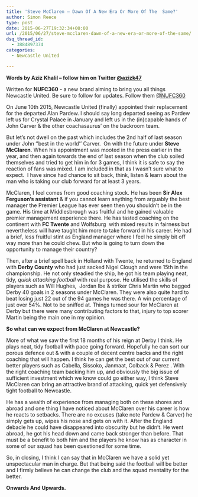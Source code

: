 ```yaml
---
title: 'Steve McClaren – Dawn Of A New Era Or More Of The  Same?'
author: Simon Reece
type: post
date: 2015-06-27T19:32:34+00:00
url: /2015/06/27/steve-mcclaren-dawn-of-a-new-era-or-more-of-the-same/
dsq_thread_id:
  - 3884897374
categories:
  - Newcastle United

---
```

**Words by Aziz Khalil – follow him on Twitter [@azizk47](https://twitter.com/azizk47")**

Written for **NUFC360** - a new brand aiming to bring you all things Newcastle United. Be sure to follow for updates. Follow them [@NUFC360](https://twitter.com/nufc360)

On June 10th 2015, Newcastle United (finally) appointed their replacement for the departed Alan Pardew. I should say long departed seeing as Pardew left us for Crystal Palace in January and left us in the (in)capable hands of John Carver & the other coachasaurus’ on the backroom team.

But let’s not dwell on the past which includes the 2nd half of last season under John ‘’best in the world’’ Carver.  On with the future under **Steve McClaren**. When his appointment was mooted in the press earlier in the year, and then again towards the end of last season when the club soiled themselves and tried to get him in for 3 games, I think it is safe to say the reaction of fans was mixed. I am included in that as I wasn’t sure what to expect.  I have since had chance to sit back, think, listen & learn about the man who is taking our club forward for at least 3 years.

McClaren, I feel comes from good coaching stock. He has been **Sir Alex Ferguson’s assistant** & if you cannot learn anything from arguably the best manager the Premier League has ever seen then you shouldn’t be in the game. His time at Middlesbrough was fruitful and he gained valuable premier management experience there. He has tasted coaching on the continent with **FC Twente** and Wolfsburg  with mixed results in fairness but nevertheless will have taught him more to take forward in his career. He had a brief, less fruitful stint as England manager where I feel he simply bit off way more than he could chew. But who is going to turn down the opportunity to manage their country?

Then, after a brief spell back in Holland with Twente, he returned to England with **Derby County** who had just sacked Nigel Clough and were 15th in the championship. He not only steadied the ship, he got his team playing neat, tidy, _quick attacking football_ with real purpose. He utilised the skills of players such as Will Hughes,  Jordan Ibe & striker Chris Martin who bagged Derby 40 goals in 2 seasons under McClaren. They were also quite hard to beat losing just 22 out of the 94 games he was there. A win percentage of just over 54%. Not to be sniffed at. Things turned sour for McClaren at Derby but there were many contributing factors to that, injury to top scorer Martin being the main one in my opinion.

**So what can we expect from McClaren at Newcastle?**

More of what we saw the first 18 months of his reign at Derby I think. He plays neat, tidy football with pace going forward. Hopefully he can sort our porous defence out & with a couple of decent centre backs and the right coaching that will happen. I think he can get the best out of our current better players such as Cabella, Sissoko, Janmaat, Colback & Perez . With the right coaching team backing him up, and obviously the big issue of sufficient investment which we know could go either way, I think Steve McClaren can bring an attractive brand of attacking, quick yet defensively tight football to Newcastle.

He has a wealth of experience from managing both on these shores and abroad and one thing I have noticed about McClaren over his career is how he reacts to setbacks. There are no excuses (take note Pardew & Carver) he simply gets up, wipes his nose and gets on with it. After the England debacle he could have disappeared into obscurity but he didn’t. He went abroad, he got his head down and came back stronger than before. That must be a benefit to both him and the players he know has as character in some of our squad has been questioned for some time.

So, in closing, I think I can say that in McClaren we have a solid yet unspectacular man in charge. But that being said the football will be better and I firmly believe he can change the club and the squad mentality for the better.

**Onwards And Upwards.**
